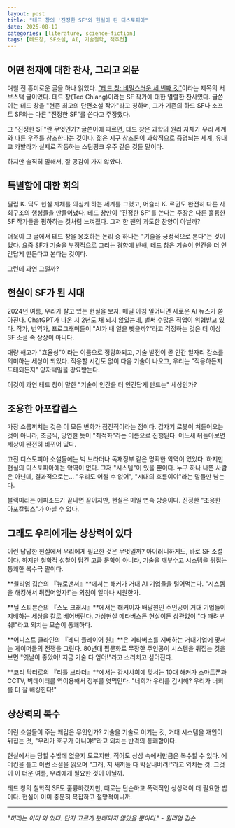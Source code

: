 ```yaml
---
layout: post
title: "테드 창의 '진정한 SF'와 현실이 된 디스토피아"
date: 2025-08-19
categories: [literature, science-fiction]
tags: [테드창, SF소설, AI, 기술철학, 책추천]
---
```


## 어떤 천재에 대한 찬사, 그리고 의문

며칠 전 흥미로운 글을 하나 읽었다. ["테드 창: 비밀스러운 세 번째 것"](https://linch.substack.com/p/ted-chiang-review)이라는 제목의 서브스택 글이었다. 테드 창(Ted Chiang)이라는 SF 작가에 대한 열렬한 찬사였다. 글쓴이는 테드 창을 "현존 최고의 단편소설 작가"라고 칭하며, 그가 기존의 하드 SF나 소프트 SF와는 다른 "진정한 SF"를 쓴다고 주장했다. 

그 "진정한 SF"란 무엇인가? 글쓴이에 따르면, 테드 창은 과학의 원리 자체가 우리 세계와 다른 우주를 창조한다는 것이다. 젊은 지구 창조론이 과학적으로 증명되는 세계, 유대교 카발라가 실제로 작동하는 스팀펑크 우주 같은 것들 말이다.

하지만 솔직히 말해서, 잘 공감이 가지 않았다.

## 특별함에 대한 회의

필립 K. 딕도 현실 자체를 의심케 하는 세계를 그렸고, 어슐러 K. 르귄도 완전히 다른 사회구조의 행성들을 만들어냈다. 테드 창만이 "진정한 SF"를 쓴다는 주장은 다른 훌륭한 SF 작가들을 폄하하는 것처럼 느껴졌다. 그저 한 팬의 과도한 찬양이 아닐까?

더욱이 그 글에서 테드 창을 옹호하는 논리 중 하나는 "기술을 긍정적으로 본다"는 것이었다. 요즘 SF가 기술을 부정적으로 그리는 경향에 반해, 테드 창은 기술이 인간을 더 인간답게 만든다고 본다는 것이다.

그런데 과연 그럴까?

## 현실이 SF가 된 시대

2024년 여름, 우리가 살고 있는 현실을 보자. 매일 아침 일어나면 새로운 AI 뉴스가 쏟아진다. ChatGPT가 나온 지 2년도 채 되지 않았는데, 벌써 수많은 직업이 위협받고 있다. 작가, 번역가, 프로그래머들이 "AI가 내 일을 뺏을까?"라고 걱정하는 것은 더 이상 SF 소설 속 상상이 아니다.

대량 해고가 "효율성"이라는 이름으로 정당화되고, 기술 발전이 곧 인간 일자리 감소를 의미하는 세상이 되었다. 적응할 시간도 없이 다음 기술이 나오고, 우리는 "적응하든지 도태되든지" 양자택일을 강요받는다.

이것이 과연 테드 창이 말한 "기술이 인간을 더 인간답게 만드는" 세상인가?

## 조용한 아포칼립스

가장 소름끼치는 것은 이 모든 변화가 점진적이라는 점이다. 갑자기 로봇이 쳐들어오는 것이 아니라, 조금씩, 당연한 듯이 "최적화"라는 이름으로 진행된다. 어느새 뒤돌아보면 세상이 완전히 바뀌어 있다.

고전 디스토피아 소설들에는 빅 브라더나 독재정부 같은 명확한 악역이 있었다. 하지만 현실의 디스토피아에는 악역이 없다. 그저 "시스템"이 있을 뿐이다. 누구 하나 나쁜 사람은 아닌데, 결과적으로는... "우리도 어쩔 수 없어", "시대의 흐름이야"라는 말들만 남는다.

블랙미러는 에피소드가 끝나면 끝이지만, 현실은 매일 연속 방송이다. 진정한 "조용한 아포칼립스"가 아닐 수 없다.

## 그래도 우리에게는 상상력이 있다

이런 답답한 현실에서 우리에게 필요한 것은 무엇일까? 아이러니하게도, 바로 SF 소설이다. 하지만 철학적 성찰이 담긴 고급 문학이 아니라, 기술을 깨부수고 시스템을 뒤집는 통쾌한 복수극 말이다.

**윌리엄 깁슨의 『뉴로맨서』**에서는 해커가 거대 AI 기업들을 털어먹는다. "시스템을 해킹해서 뒤집어엎자!"는 외침이 얼마나 시원한가.

**닐 스티븐슨의 『스노 크래시』**에서는 해커이자 배달원인 주인공이 거대 기업들이 지배하는 세상을 칼로 베어버린다. 가상현실 메타버스든 현실이든 상관없이 "다 때려부숴!"라고 외치는 모습이 통쾌하다.

**어니스트 클라인의 『레디 플레이어 원』**은 메타버스를 지배하는 거대기업에 맞서는 게이머들의 전쟁을 그린다. 80년대 팝문화로 무장한 주인공이 시스템을 뒤집는 것을 보면 "옛날이 좋았어! 지금 기술 다 엎어!"라고 소리치고 싶어진다.

**코리 닥터로의 『리틀 브라더』**에서는 감시사회에 맞서는 10대 해커가 스마트폰과 CCTV, 빅데이터를 역이용해서 정부를 엿먹인다. "너희가 우리를 감시해? 우리가 너희를 더 잘 해킹한다!"

## 상상력의 복수

이런 소설들이 주는 쾌감은 무엇인가? 기술을 기술로 이기는 것, 거대 시스템을 개인이 뒤집는 것, "우리가 호구가 아니야!"라고 외치는 반격의 통쾌함이다.

현실에서는 당할 수밖에 없을지 모르지만, 적어도 상상 속에서만큼은 복수할 수 있다. 에어컨을 틀고 이런 소설을 읽으며 "그래, 저 새끼들 다 박살내버려!"라고 외치는 것. 그것이 이 더운 여름, 우리에게 필요한 것이 아닐까.

테드 창의 철학적 SF도 훌륭하겠지만, 때로는 단순하고 폭력적인 상상력이 더 필요한 법이다. 현실이 이미 충분히 복잡하고 절망적이니까.

---

*"미래는 이미 와 있다. 단지 고르게 분배되지 않았을 뿐이다." - 윌리엄 깁슨*